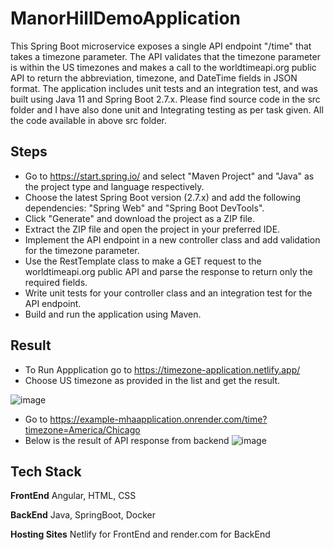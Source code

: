 
# ManorHillDemoApplication

This Spring Boot microservice exposes a single API endpoint "/time" that takes a timezone parameter. The API validates that the timezone parameter is within the US timezones and makes a call to the worldtimeapi.org public API to return the abbreviation, timezone, and DateTime fields in JSON format. The application includes unit tests and an integration test, and was built using Java 11 and Spring Boot 2.7.x.
Please find source code in the src folder and I have also done unit and Integrating testing as per task given. All the code available in above src folder.




## Steps

- Go to https://start.spring.io/ and select "Maven Project" and "Java" as the project type and language respectively.
- Choose the latest Spring Boot version (2.7.x) and add the following dependencies: "Spring Web" and "Spring Boot DevTools".
- Click "Generate" and download the project as a ZIP file.
- Extract the ZIP file and open the project in your preferred IDE.
- Implement the API endpoint in a new controller class and add validation for the timezone parameter.
- Use the RestTemplate class to make a GET request to the worldtimeapi.org public API and parse the response to return only the required fields.
- Write unit tests for your controller class and an integration test for the API endpoint.
- Build and run the application using Maven.


## Result

- To Run Appplication go to https://timezone-application.netlify.app/
- Choose US timezone as provided in the list and get the result.

![image](https://user-images.githubusercontent.com/86436025/233901209-51df1855-ddfa-432f-a065-ac2c5190c129.png)


- Go to https://example-mhaapplication.onrender.com/time?timezone=America/Chicago
- Below is the result of API response from backend
![image](https://user-images.githubusercontent.com/86436025/233901916-a2b3c692-7b22-420d-8f86-d240510dae56.png)


## Tech Stack

**FrontEnd** Angular, HTML, CSS

**BackEnd** Java, SpringBoot, Docker

**Hosting Sites** Netlify for FrontEnd and render.com for BackEnd


